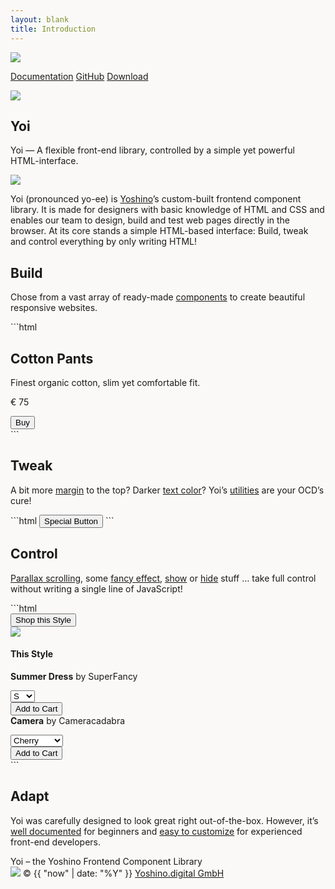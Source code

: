 ```yaml
---
layout: blank
title: Introduction
---
```


<!-- meta menu -->

<div class="p-3 flx">
    <p class="flx-grow">
        <a href="{{ site.github.url }}/">
            <img class="h-2" src="{{ site.github.url }}/assets/img/logo-yoi-small.svg" />
        </a>
    </p>
    <p class="flx-grow al-r">
        <a href="#" class="btn btn--medium btn--subtle">Documentation</a>
        <a href="{{ site.github.repository_url }}" class="btn btn--medium btn--subtle">GitHub</a>
        <a href="{{ site.github.zip_url }}" class="btn btn--primary val-c">Download</a>
    </p>
</div>

<!-- section intro -->

<section id="intro" class="cover only-s--h-auto only-s--p-tb-15 l--p-tb-30 center bg-base-25">
    <div class="wrapper al-c op-transparent">
        <img class="h-20 w-20 d-block m-lr-auto" src="{{ site.github.url }}/assets/img/logo-yoi-large.svg" />
        <h1 class="hidden">Yoi</h1>
        <div class="m--w-40 w-25 m-lr-auto">
            <p class="fs-4 lh-6 m-t-10 m-b-4 c-base-15">Yoi &mdash; A flexible front-end library, controlled by a simple yet powerful HTML-interface.</p>
        </div>
    </div>
</section>
<img class="bg-white h-3 d-block w-1-1" src="{{ site.github.url }}/assets/img/divider-top.svg" />

<!-- section description -->

<section id="description" class="p-tb-30 l--p-t-50 article bg-white pos-relative">
    <div class="wrapper" yoi-scrollfx="in:fade-in; speed:slow; repeat:false;">
        <div class="m--w-2-3 w-1-1 m-lr-auto">
            <p class="fs-3 lh-6 c-base-15">Yoi (pronounced yo-ee) is <a href="//yoshino.digital">Yoshino</a>’s custom-built frontend component library. It is made for designers with basic knowledge of HTML and CSS and enables our team to design, build and test web pages directly in the browser. At its core stands a simple HTML-based interface: Build, tweak and control everything by only writing HTML!</p>
        </div>
    </div>
</section>

<!-- section build -->

<section id="build" class="p-tb-15 l--p-tb-30 article bg-white pos-relative">
    <div class="wrapper" yoi-scrollfx="in:fade-in; speed:slow; repeat:false;">
        <div class="flx flx-directionColumn m--flx-directionRow">
            <div class="m--w-1-3 w-1-1 p-r-6">
                <h2 class="fs-9">Build</h2>
            </div>
            <div class="m--w-2-3 w-1-1">
                <p class="c-base-15 fs-3 lh-5 m-t-2 m--w-40">Chose from a vast array of ready-made <a class="tdr-none hvr--tdr-underline" href="{{ site.github.url }}/components/">components</a> to create beautiful responsive websites.</p>
<div class="m-t-4" markdown="1">
```html
<!-- example -->
<div class="tile tile--bottom tile--blur tile--slide">
    <div class="tile__body">
        <h2 class="tile__title">Cotton Pants</h2>
        <div class="tile__copy">
            <div class="flx m-t-2">
                <div class="w-2-3">
                    <p class="fs-2 lh-3">Finest organic cotton, slim yet comfortable fit.</p>
                    <p class="fs-3 fw-bold c-yellow-20">€ 75</p>
                </div>
                <div class="w-1-3 pos-relative al-r">
                    <button class="btn btn--large btn--flat pos-br">Buy</button>
                </div>
            </div>
        </div>
    </div>
    <img class="tile__image" src="https://source.unsplash.com/eyFcZLLYvfA/230x300" alt="" />
</div>
```
</div>
            </div>
        </div>
    </div>
</section>

<!-- section tweak -->

<section id="tweak" class="p-tb-15 l--p-tb-30 article bg-white pos-relative">
    <div class="wrapper" yoi-scrollfx="in:fade-in; speed:slow; repeat:false;">
        <div class="flx flx-directionColumn m--flx-directionRow">
            <div class="m--w-1-3 w-1-1 p-r-6">
                <h2 class="fs-9">Tweak</h2>
            </div>
            <div class="m--w-2-3 w-1-1">
                <p class="c-base-15 fs-3 lh-5 m-t-2 m--w-40">A bit more <a class="tdr-none hvr--tdr-underline" href="{{ site.github.url }}/utilities/spacing.html">margin</a> to the top? Darker <a class="tdr-none hvr--tdr-underline" href="{{ site.github.url }}/utilities/color.html">text color</a>? Yoi’s <a class="tdr-none hvr--tdr-underline" href="{{ site.github.url }}/utilities/">utilities</a> are your OCD’s cure!</p>
<div class="m-t-4" markdown="1">
```html
<!-- example -->
<button class="btn btn--large c-green-12">Special <span class="c-red-15">Button</span></button>
```
</div>
            </div>
        </div>
    </div>
</section>

<!-- section control -->

<section id="control" class="p-tb-15 l--p-tb-30 article bg-white">
    <div class="wrapper" yoi-scrollfx="in:fade-in; speed:slow; repeat:false;">
        <div class="flx flx-directionColumn m--flx-directionRow">
            <div class="m--w-1-3 w-1-1 p-r-6">
                <h2 class="fs-9">Control</h2>
            </div>
            <div class="m--w-2-3 w-1-1">
                <p class="c-base-15 fs-3 lh-5 m-t-2 m--w-40"><a class="tdr-none hvr--tdr-underline" href="{{ site.github.url }}/behaviours/parallax.html">Parallax scrolling</a>, some <a class="tdr-none hvr--tdr-underline" href="{{ site.github.url }}/behaviours/scrollfx.html">fancy effect</a>, <a class="tdr-none hvr--tdr-underline" href="{{ site.github.url }}/actions/show.html">show</a> or <a class="tdr-none hvr--tdr-underline" href="{{ site.github.url }}/actions/hide.html">hide</a> stuff … take full control without writing a single line of JavaScript!</p>
<div class="m-t-4" markdown="1">
```html
<!-- example -->
<div class="pos-relative h-50 w-26">
    <div class="br pos-absolute bg-purple-10 w-24 h-40 m-l-5 m-t-5" yoi-parallax="factor:-30;">
        <button yoi-action="Show:#styleInfo;" class="pos-br btn btn--large btn--outline btn--light m-4">Shop this Style</button>
    </div>
    <div id="styleImg" class="br h-36 w-24 ofl-hidden pos-absolute z-3d-1">
        <img class="pos-absolute z-3d-3" src="https://source.unsplash.com/as5uuSv4F84/260x400" yoi-parallax="factor:30;" />
    </div>
    <div id="styleInfo" class="pos-absolute w-1-1 bg-white br m-l-2 m-t-4 p-4 sh-4 z-3d-2" yoi-dismiss>
        <h4>This Style</h4>
        <div class="flx b-t p-t-2 m-t-2">
            <div class="w-1-1 m-b-2">
                <b>Summer Dress</b> by SuperFancy</p>
            </div>
            <div class="w-1-2">
                <select>
                    <option>S</option>
                    <option>M</option>
                    <option>L</option>
                    <option>XL</option>
                </select>
            </div>
            <div class="w-1-2 al-r">
                <button class="btn btn--flat btn--primary">Add to Cart</button>
            </div>
        </div>
        <div class="flx b-t p-t-2 m-t-2">
            <div class="w-1-1 m-b-2">
                <b>Camera</b> by Cameracadabra</p>
            </div>
            <div class="w-1-2">
                <select>
                    <option>Cherry</option>
                    <option>Cucumber</option>
                    <option>Aubergine</option>
                    <option>Mustard</option>
                </select>
            </div>
            <div class="w-1-2 al-r">
                <button class="btn btn--flat btn--primary">Add to Cart</button>
            </div>
        </div>
    </div>
</div>
```
</div>
            </div>
        </div>
    </div>
</section>

<!-- section adapt -->

<section id="adapt" class="p-tb-15 l--p-tb-30 article bg-white">
    <div class="wrapper" yoi-scrollfx="in:fade-in; speed:slow; repeat:false;">
        <div class="flx flx-directionColumn m--flx-directionRow">
            <div class="m--w-1-3 w-1-1 p-r-6">
                <h2 class="fs-9">Adapt</h2>
            </div>
            <div class="m--w-2-3 w-1-1">
                <div class="c-base-15 fs-3 lh-5 m-t-2">
                    <p>Yoi was carefully designed to look great right out-of-the-box. However, it’s <a class="tdr-none hvr--tdr-underline" href="{{ site.github.url }}/start">well documented</a> for beginners and <a class="tdr-none hvr--tdr-underline" href="https://github.com/yoshino-digital/yoi-boilerplate">easy to customize</a> for experienced front-end developers.</p>
                </div>
            </div>
        </div>
    </div>
</section>

<!-- footer -->

<footer class="bg-white flx c-gray-18 p-lr-4 p-t-15 l--p-t-30">
    <div class="w-1-2">Yoi – the Yoshino Frontend Component Library</div>
    <div class="w-1-2 al-r">
        <img class="h-3 w-3 val-m m-r-1" src="{{ site.github.url }}/assets/img/logo-yoshino-mono.svg" />
        <span class="c-base-15 only-s--hidden val-m">&copy; {{ "now" | date: "%Y" }}</span>
        <a class="c-base-15 val-m" href="http://yoshino.digital">Yoshino.digital GmbH</a>
    </div>
</footer>

<!-- custom styling -->

<style>
    html, body { background: #faf9f7; }
</style>